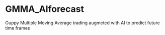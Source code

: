 # GMMA_AIforecast
Guppy Multiple Moving Average trading augmeted with AI to predict future time frames
